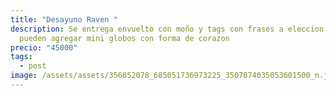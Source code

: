 ```yaml
---
title: "Desayuno Raven "
description: Se entrega envuelto con moño y tags con frases a eleccion, se
  pueden agregar mini globos con forma de corazon
precio: "45000"
tags:
  - post
image: /assets/assets/356852078_685051736973225_3507874035053601500_n.jpg
---
```

